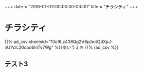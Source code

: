 +++
date = "2016-01-01T00:00:00-00:00"
title = "チラシティ"
+++
# チラシティ

{{% ad_csv sheetsid="10o9Lz438Qg2V8pjhotQdXpJ-nUYclL20cpo6InTv7Wg" %}}あいうえお
{{% /ad_csv %}}

## テスト3
